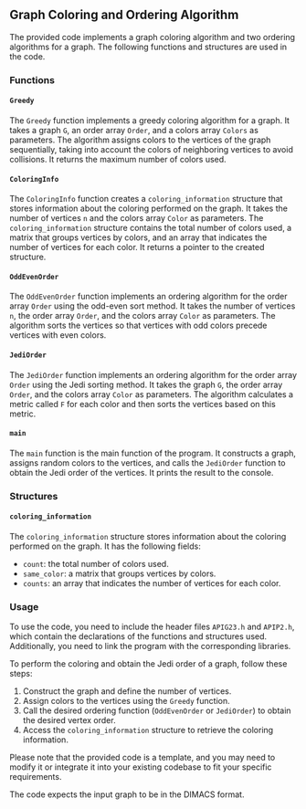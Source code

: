 ## Graph Coloring and Ordering Algorithm

The provided code implements a graph coloring algorithm and two ordering algorithms for a graph. The following functions and structures are used in the code.

### Functions

#### `Greedy`

The `Greedy` function implements a greedy coloring algorithm for a graph. It takes a graph `G`, an order array `Order`, and a colors array `Colors` as parameters. The algorithm assigns colors to the vertices of the graph sequentially, taking into account the colors of neighboring vertices to avoid collisions. It returns the maximum number of colors used.

#### `ColoringInfo`

The `ColoringInfo` function creates a `coloring_information` structure that stores information about the coloring performed on the graph. It takes the number of vertices `n` and the colors array `Color` as parameters. The `coloring_information` structure contains the total number of colors used, a matrix that groups vertices by colors, and an array that indicates the number of vertices for each color. It returns a pointer to the created structure.

#### `OddEvenOrder`

The `OddEvenOrder` function implements an ordering algorithm for the order array `Order` using the odd-even sort method. It takes the number of vertices `n`, the order array `Order`, and the colors array `Color` as parameters. The algorithm sorts the vertices so that vertices with odd colors precede vertices with even colors.

#### `JediOrder`

The `JediOrder` function implements an ordering algorithm for the order array `Order` using the Jedi sorting method. It takes the graph `G`, the order array `Order`, and the colors array `Color` as parameters. The algorithm calculates a metric called `F` for each color and then sorts the vertices based on this metric.

#### `main`

The `main` function is the main function of the program. It constructs a graph, assigns random colors to the vertices, and calls the `JediOrder` function to obtain the Jedi order of the vertices. It prints the result to the console.

### Structures

#### `coloring_information`

The `coloring_information` structure stores information about the coloring performed on the graph. It has the following fields:

- `count`: the total number of colors used.
- `same_color`: a matrix that groups vertices by colors.
- `counts`: an array that indicates the number of vertices for each color.

### Usage

To use the code, you need to include the header files `APIG23.h` and `APIP2.h`, which contain the declarations of the functions and structures used. Additionally, you need to link the program with the corresponding libraries.

To perform the coloring and obtain the Jedi order of a graph, follow these steps:

1. Construct the graph and define the number of vertices.
2. Assign colors to the vertices using the `Greedy` function.
3. Call the desired ordering function (`OddEvenOrder` or `JediOrder`) to obtain the desired vertex order.
4. Access the `coloring_information` structure to retrieve the coloring information.

Please note that the provided code is a template, and you may need to modify it or integrate it into your existing codebase to fit your specific requirements.

The code expects the input graph to be in the DIMACS format.